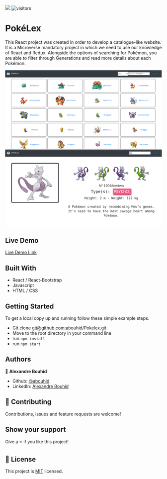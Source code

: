 ![](https://img.shields.io/badge/Microverse-blueviolet)
![visitors](https://visitor-badge.glitch.me/badge?page_id=abouhid/Pokelex)

# PokéLex

This React project was created in order to develop a catalogue-like website. It is a Microverse mandatory project in which we need to use our knowledge of React and Redux.
Alongside the options of searching for Pokémon, you are able to filter through Generations and read more details about each Pokémon.

![screenshot](./src/images/img1.png)
![screenshot](./src/images/img2.png)

## Live Demo

[Live Demo Link](https://pokelex.netlify.app/)

## Built With

- React / React-Bootstrap
- Javascript
- HTML / CSS

## Getting Started

To get a local copy up and running follow these simple example steps.

- Git clone git@github.com:abouhid/Pokelex.git
- Move to the root directory in your command line
- run `npm install`
- run `npm start`

## Authors

👤 **Alexandre Bouhid**

- Github: [@abouhid](https://github.com/abouhid)
- LinkedIn: [Alexandre Bouhid](https://www.linkedin.com/in/alexandrebouhid/)

## 🤝 Contributing

Contributions, issues and feature requests are welcome!

## Show your support

Give a ⭐️ if you like this project!

## 📝 License

This project is [MIT](lic.url) licensed.
